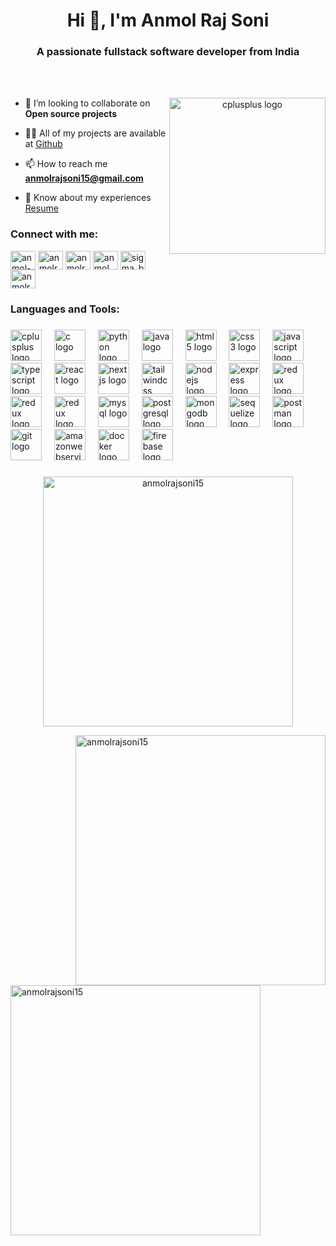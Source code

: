 <h1 align="center">Hi 👋, I'm Anmol Raj Soni</h1>
<h3 align="center">A passionate fullstack software developer from India</h3>

<br clear="both">

<br clear="both">

<div align="center">
       
<img align="right" src="https://github.com/anmolrajsoni15/anmolrajsoni15/assets/93241741/09a48adb-710a-4c81-8403-cf75000d5f33" width="250" alt="cplusplus logo"  />

<div align="left">

- 👯 I’m looking to collaborate on **Open source projects**

- 👨‍💻 All of my projects are available at [Github](https://github.com/anmolrajsoni15)

- 📫 How to reach me **anmolrajsoni15@gmail.com**

- 📄 Know about my experiences [Resume](https://drive.google.com/file/d/1GJaHV9IklT7o03-1tvlGTH3U9bwWUO7O/view?usp=drive_link)

</div>

</div>

<h3 align="left">Connect with me:</h3>
<p align="left">
<a href="https://linkedin.com/in/anmol-raj-soni" target="blank"><img align="center" src="https://raw.githubusercontent.com/rahuldkjain/github-profile-readme-generator/master/src/images/icons/Social/linked-in-alt.svg" alt="anmol-raj-soni" height="30" width="40" /></a>
<a href="https://www.leetcode.com/anmolrajsoni15" target="blank"><img align="center" src="https://raw.githubusercontent.com/rahuldkjain/github-profile-readme-generator/master/src/images/icons/Social/leet-code.svg" alt="anmolrajsoni15" height="30" width="40" /></a>
<a href="https://twitter.com/anmolrajsoni2" target="blank"><img align="center" src="https://raw.githubusercontent.com/rahuldkjain/github-profile-readme-generator/master/src/images/icons/Social/twitter.svg" alt="anmolrajsoni2" height="30" width="40" /></a>
<a href="https://instagram.com/anmol_raj_soni" target="blank"><img align="center" src="https://raw.githubusercontent.com/rahuldkjain/github-profile-readme-generator/master/src/images/icons/Social/instagram.svg" alt="anmol_raj_soni" height="30" width="40" /></a>
<a href="https://www.codechef.com/users/sigma_boost" target="blank"><img align="center" src="https://i.pinimg.com/originals/c5/d9/fc/c5d9fc1e18bcf039f464c2ab6cfb3eb6.jpg" alt="sigma_boost" height="30" width="40"/></a>
<a href="https://codeforces.com/profile/anmolrajsoni15" target="blank"><img align="center" src="https://raw.githubusercontent.com/rahuldkjain/github-profile-readme-generator/master/src/images/icons/Social/codeforces.svg" alt="anmolrajsoni15" height="30" width="40" /></a>
</p>


<h3 align="left">Languages and Tools:</h3>

###

<div align="left">
  <img src="https://cdn.jsdelivr.net/gh/devicons/devicon/icons/cplusplus/cplusplus-original.svg" height="50" alt="cplusplus logo"  />
  <img width="12" />
  <img src="https://cdn.jsdelivr.net/gh/devicons/devicon/icons/c/c-original.svg" height="50" alt="c logo"  />
  <img width="12" />
  <img src="https://cdn.jsdelivr.net/gh/devicons/devicon/icons/python/python-original.svg" height="50" alt="python logo"  />
  <img width="12" />
  <img src="https://cdn.jsdelivr.net/gh/devicons/devicon/icons/java/java-original.svg" height="50" alt="java logo"  />
  <img width="12" />
  <img src="https://cdn.jsdelivr.net/gh/devicons/devicon/icons/html5/html5-original.svg" height="50" alt="html5 logo"  />
  <img width="12" />
  <img src="https://cdn.jsdelivr.net/gh/devicons/devicon/icons/css3/css3-original.svg" height="50" alt="css3 logo"  />
  <img width="12" />
  <img src="https://cdn.jsdelivr.net/gh/devicons/devicon/icons/javascript/javascript-original.svg" height="50" alt="javascript logo"  />
  <img width="12" />
  <img src="https://cdn.jsdelivr.net/gh/devicons/devicon/icons/typescript/typescript-original.svg" height="50" alt="typescript logo"  />
  <img width="12" />
  <img src="https://cdn.jsdelivr.net/gh/devicons/devicon/icons/react/react-original.svg" height="50" alt="react logo"  />
  <img width="12" />
  <img src="https://skillicons.dev/icons?i=nextjs" height="50" alt="nextjs logo"  />
  <img width="12" />
  <img src="https://cdn.simpleicons.org/tailwindcss/06B6D4" height="50" alt="tailwindcss logo"  />
  <img width="12" />
  <img src="https://cdn.jsdelivr.net/gh/devicons/devicon/icons/nodejs/nodejs-original.svg" height="50" alt="nodejs logo"  />
  <img width="12" />
  <img src="https://skillicons.dev/icons?i=express" height="50" alt="express logo"  />
  <img width="12" />
  <img src="https://cdn.jsdelivr.net/gh/devicons/devicon/icons/redux/redux-original.svg" height="50" alt="redux logo"  />
  <img width="12" />
  <img src="https://cdn.jsdelivr.net/gh/devicons/devicon/icons/spring/spring-original.svg" height="50" alt="redux logo"  />
  <img width="12" />
  <img src="https://cdn.jsdelivr.net/gh/devicons/devicon/icons/maven/maven-original.svg" height="50" alt="redux logo"  />
  <img width="12" />
  <img src="https://skillicons.dev/icons?i=mysql" height="50" alt="mysql logo"  />
  <img width="12" />
  <img src="https://cdn.jsdelivr.net/gh/devicons/devicon/icons/postgresql/postgresql-original.svg" height="50" alt="postgresql logo"  />
  <img width="12" />
  <img src="https://cdn.jsdelivr.net/gh/devicons/devicon/icons/mongodb/mongodb-original.svg" height="50" alt="mongodb logo"  />
  <img width="12" />
  <img src="https://cdn.jsdelivr.net/gh/devicons/devicon/icons/sequelize/sequelize-original.svg" height="50" alt="sequelize logo"  />
  <img width="12" />
  <img src="https://cdn.simpleicons.org/postman/FF6C37" height="50" alt="postman logo"  />
  <img width="12" />
  <img src="https://cdn.jsdelivr.net/gh/devicons/devicon/icons/git/git-original.svg" height="50" alt="git logo"  />
  <img width="12" />
  <img src="https://skillicons.dev/icons?i=aws" height="50" alt="amazonwebservices logo"  />
  <img width="12" />
  <img src="https://cdn.simpleicons.org/docker/2496ED" height="50" alt="docker logo"  />
  <img width="12" />
  <img src="https://skillicons.dev/icons?i=firebase" height="50" alt="firebase logo"  />
</div>

###

<p align="center"><img align="center" src="https://github-readme-stats.vercel.app/api/top-langs?username=anmolrajsoni15&show_icons=true&locale=en&layout=compact" alt="anmolrajsoni15" width="400" /></p>

<p><img align="right" src="https://github-readme-stats.vercel.app/api?username=anmolrajsoni15&show_icons=true&locale=en" alt="anmolrajsoni15" width="400" /></p>

<p><img align="left" src="https://github-readme-streak-stats.herokuapp.com/?user=anmolrajsoni15&" alt="anmolrajsoni15" width="400" /></p>

<br clear="both">


